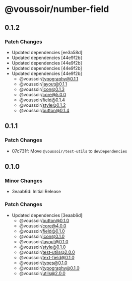 # @voussoir/number-field

## 0.1.2

### Patch Changes

- Updated dependencies [ee3a58d]
- Updated dependencies [44e9f2b]
- Updated dependencies [44e9f2b]
- Updated dependencies [44e9f2b]
- Updated dependencies [44e9f2b]
  - @voussoir/typography@0.1.1
  - @voussoir/layout@0.1.1
  - @voussoir/icon@0.1.3
  - @voussoir/core@5.0.0
  - @voussoir/field@0.1.4
  - @voussoir/style@0.1.2
  - @voussoir/button@0.1.4

## 0.1.1

### Patch Changes

- 07c731f: Move `@voussoir/test-utils` to `devDependencies`

## 0.1.0

### Minor Changes

- 3eaab6d: Initial Release

### Patch Changes

- Updated dependencies [3eaab6d]
  - @voussoir/button@0.1.0
  - @voussoir/core@4.0.0
  - @voussoir/field@0.1.0
  - @voussoir/icon@0.1.0
  - @voussoir/layout@0.1.0
  - @voussoir/style@0.1.0
  - @voussoir/test-utils@2.0.0
  - @voussoir/text-field@0.1.0
  - @voussoir/types@0.1.0
  - @voussoir/typography@0.1.0
  - @voussoir/utils@2.0.0
